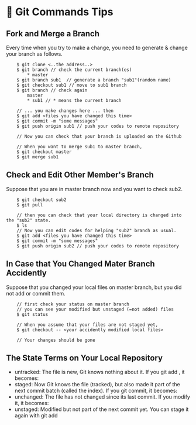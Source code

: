 # 🚀 Git Commands Tips
## Fork and Merge a Branch
Every time when you try to make a change, you need to generate & change your branch as follows.
```shell
	$ git clone <..the address..>
	$ git branch // check the current branch(es)
		* master
	$ git branch sub1  // generate a branch "sub1"(random name)
	$ git checkout sub1 // move to sub1 branch
	$ git branch // check again
		master
		* sub1 // * means the current branch

	// ... you make changes here ... then
	$ git add <files you have changed this time>
	$ git commit -m "some messages"
	$ git push origin sub1 // push your codes to remote repository

	// Now you can check that your branch is uploaded on the Github

	// When you want to merge sub1 to master branch,
	$ git checkout master
	$ git merge sub1

```
## Check and Edit Other Member's Branch
Suppose that you are in master branch now and you want to check sub2.
```shell
	$ git checkout sub2
	$ git pull
	
	// then you can check that your local directory is changed into the "sub2" state.
	$ ls
	// Now you can edit codes for helping "sub2" branch as usual.
	$ git add <files you have changed this time>
	$ git commit -m "some messages"
	$ git push origin sub2 // push your codes to remote repository
```

## In Case that You Changed Mater Branch Accidently
Suppose that you changed your local files on master branch, but you did not add or commit them.
```shell
	// first check your status on master branch
	// you can see your modified but unstaged (=not added) files
	$ git status
	
	// When you assume that your files are not staged yet,
	$ git checkout -- <your accidently modified local files>

	// Your changes should be gone
```
## The State Terms on Your Local Repository
- untracked: The file is new, Git knows nothing about it. If you git add <file>, it becomes:
- staged: Now Git knows the file (tracked), but also made it part of the next commit batch (called the index). If you git commit, it becomes:
- unchanged: The file has not changed since its last commit. If you modify it, it becomes:
- unstaged: Modified but not part of the next commit yet. You can stage it again with git add
	
